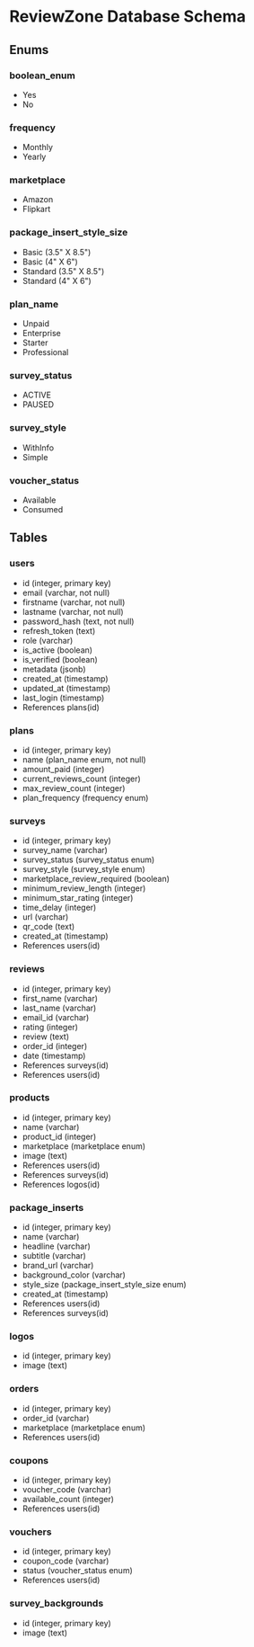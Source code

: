 # ReviewZone Database Schema

## Enums

### boolean_enum
- Yes
- No

### frequency
- Monthly
- Yearly

### marketplace
- Amazon
- Flipkart

### package_insert_style_size
- Basic (3.5" X 8.5")
- Basic (4" X 6")
- Standard (3.5" X 8.5")
- Standard (4" X 6")

### plan_name
- Unpaid
- Enterprise
- Starter
- Professional

### survey_status
- ACTIVE
- PAUSED

### survey_style
- WithInfo
- Simple

### voucher_status
- Available
- Consumed

## Tables

### users
- id (integer, primary key)
- email (varchar, not null)
- firstname (varchar, not null)
- lastname (varchar, not null)
- password_hash (text, not null)
- refresh_token (text)
- role (varchar)
- is_active (boolean)
- is_verified (boolean)
- metadata (jsonb)
- created_at (timestamp)
- updated_at (timestamp)
- last_login (timestamp)
- References plans(id)

### plans
- id (integer, primary key)
- name (plan_name enum, not null)
- amount_paid (integer)
- current_reviews_count (integer)
- max_review_count (integer)
- plan_frequency (frequency enum)

### surveys
- id (integer, primary key)
- survey_name (varchar)
- survey_status (survey_status enum)
- survey_style (survey_style enum)
- marketplace_review_required (boolean)
- minimum_review_length (integer)
- minimum_star_rating (integer)
- time_delay (integer)
- url (varchar)
- qr_code (text)
- created_at (timestamp)
- References users(id)

### reviews
- id (integer, primary key)
- first_name (varchar)
- last_name (varchar)
- email_id (varchar)
- rating (integer)
- review (text)
- order_id (integer)
- date (timestamp)
- References surveys(id)
- References users(id)

### products
- id (integer, primary key)
- name (varchar)
- product_id (integer)
- marketplace (marketplace enum)
- image (text)
- References users(id)
- References surveys(id)
- References logos(id)

### package_inserts
- id (integer, primary key)
- name (varchar)
- headline (varchar)
- subtitle (varchar)
- brand_url (varchar)
- background_color (varchar)
- style_size (package_insert_style_size enum)
- created_at (timestamp)
- References users(id)
- References surveys(id)

### logos
- id (integer, primary key)
- image (text)

### orders
- id (integer, primary key)
- order_id (varchar)
- marketplace (marketplace enum)
- References users(id)

### coupons
- id (integer, primary key)
- voucher_code (varchar)
- available_count (integer)
- References users(id)

### vouchers
- id (integer, primary key)
- coupon_code (varchar)
- status (voucher_status enum)
- References users(id)

### survey_backgrounds
- id (integer, primary key)
- image (text)